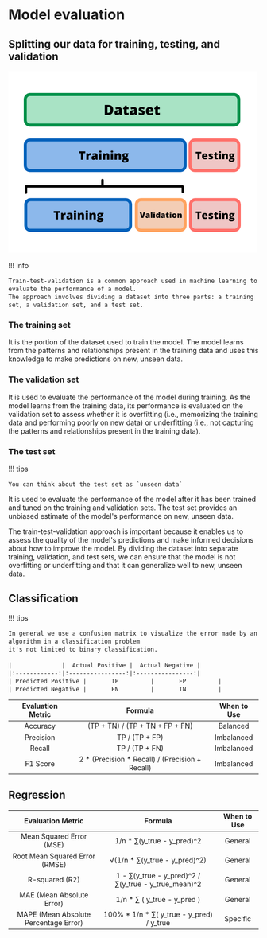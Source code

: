 # Model evaluation

## Splitting our data for training, testing, and validation

![img.png](img.png)

!!! info

    Train-test-validation is a common approach used in machine learning to evaluate the performance of a model. 
    The approach involves dividing a dataset into three parts: a training set, a validation set, and a test set.

### The training set 
It is the portion of the dataset used to train the model. The model learns from the patterns and 
relationships present in the training data and uses this knowledge to make predictions on new, unseen data.

### The validation set 
It is used to evaluate the performance of the model during training. 
As the model learns from the training data, its performance is evaluated on the validation set to assess whether 
it is overfitting (i.e., memorizing the training data and performing poorly on new data) or underfitting 
(i.e., not capturing the patterns and relationships present in the training data).

### The test set 
!!! tips

    You can think about the test set as `unseen data`

It is used to evaluate the performance of the model after it has been trained and tuned on the training and 
validation sets. The test set provides an unbiased estimate of the model's performance on new, unseen data.

The train-test-validation approach is important because it enables us to assess the quality of the model's predictions
and make informed decisions about how to improve the model. By dividing the dataset into separate training, validation,
and test sets, we can ensure that the model is not overfitting or underfitting and that it can generalize well to new,
unseen data.



## Classification

!!! tips
    
    In general we use a confusion matrix to visualize the error made by an algorithm in a classification problem
    it's not limited to binary classification.

    |              |  Actual Positive |  Actual Negative |
    |:------------:|:----------------:|:----------------:|
    | Predicted Positive |       TP         |       FP         |
    | Predicted Negative |       FN         |       TN         |

| Evaluation Metric |                   Formula                   | When to Use |
|:-----------------:|:-------------------------------------------:|:-----------:|
|     Accuracy      |           (TP + TN) / (TP + TN + FP + FN)    |  Balanced   |
|     Precision     |                 TP / (TP + FP)              | Imbalanced  |
|       Recall      |                 TP / (TP + FN)              | Imbalanced  |
|      F1 Score     |      2 * (Precision * Recall) / (Precision + Recall) | Imbalanced  |



## Regression
| Evaluation Metric |                         Formula                         |        When to Use        |
|:-----------------:|:-------------------------------------------------------:|:-------------------------:|
|   Mean Squared Error (MSE)  |               1/n * ∑(y_true - y_pred)^2                |          General          |
| Root Mean Squared Error (RMSE) |              √(1/n * ∑(y_true - y_pred)^2)              |          General          |
|       R-squared (R2)       |  1 - ∑(y_true - y_pred)^2 / ∑(y_true - y_true_mean)^2   |          General          |
|        MAE (Mean Absolute Error)         | 1/n * ∑                        (      y_true - y_pred ) |  General    |
|        MAPE (Mean Absolute Percentage Error)       |        100% * 1/n * ∑( y_true - y_pred) / y_true        |   Specific  |



